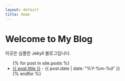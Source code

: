 ```yaml
---
layout: default
title: Home
---
```


# Welcome to My Blog

이곳은 심플한 Jekyll 블로그입니다.

<ul>
  {% for post in site.posts %}
    <li>
      <a href="{{ post.url }}">{{ post.title }}</a> - {{ post.date | date: "%Y-%m-%d" }}
    </li>
  {% endfor %}
</ul>
